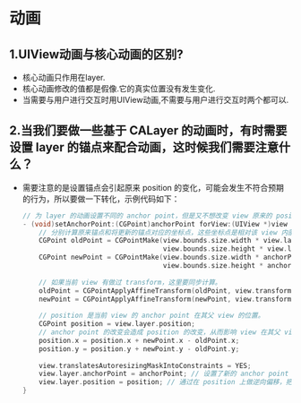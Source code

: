 # 动画
## 1.UIView动画与核心动画的区别? 

- 核心动画只作用在layer. 
- 核心动画修改的值都是假像.它的真实位置没有发生变化.
- 当需要与用户进行交互时用UIView动画,不需要与用户进行交互时两个都可以.

## 2.当我们要做一些基于 CALayer 的动画时，有时需要设置 layer 的锚点来配合动画，这时候我们需要注意什么？

- 需要注意的是设置锚点会引起原来 position 的变化，可能会发生不符合预期的行为，所以要做一下转化，示例代码如下：
	
	``` c 
	// 为 layer 的动画设置不同的 anchor point，但是又不想改变 view 原来的 position，则需要做一些转换。
    - (void)setAnchorPoint:(CGPoint)anchorPoint forView:(UIView *)view {
        // 分别计算原来锚点和将更新的锚点对应的坐标点，这些坐标点是相对该 view 内部坐标系的。
        CGPoint oldPoint = CGPointMake(view.bounds.size.width * view.layer.anchorPoint.x,
                                       view.bounds.size.height * view.layer.anchorPoint.y);
        CGPoint newPoint = CGPointMake(view.bounds.size.width * anchorPoint.x,
                                       view.bounds.size.height * anchorPoint.y);
        
        // 如果当前 view 有做过 transform，这里要同步计算。
        oldPoint = CGPointApplyAffineTransform(oldPoint, view.transform);
        newPoint = CGPointApplyAffineTransform(newPoint, view.transform);
        
        // position 是当前 view 的 anchor point 在其父 view 的位置。
        CGPoint position = view.layer.position;
        // anchor point 的改变会造成 position 的改变，从而影响 view 在其父 view 的位置，这里把这个位移给计算回来。
        position.x = position.x + newPoint.x - oldPoint.x;
        position.y = position.y + newPoint.y - oldPoint.y;
        
        view.translatesAutoresizingMaskIntoConstraints = YES;
        view.layer.anchorPoint = anchorPoint; // 设置了新的 anchor point 会改变位置。
        view.layer.position = position; // 通过在 position 上做逆向偏移，把位置给移回来。
    }
    ```